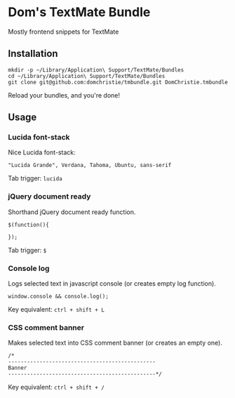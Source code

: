 Dom's TextMate Bundle
===================

Mostly frontend snippets for TextMate

Installation
---------------
    mkdir -p ~/Library/Application\ Support/TextMate/Bundles
    cd ~/Library/Application\ Support/TextMate/Bundles
    git clone git@github.com:domchristie/tmbundle.git DomChristie.tmbundle

Reload your bundles, and you're done!

Usage
---------
### Lucida font-stack

Nice Lucida font-stack:

    "Lucida Grande", Verdana, Tahoma, Ubuntu, sans-serif

Tab trigger: `lucida`

### jQuery document ready

Shorthand jQuery document ready function.

    $(function(){
      
    });

Tab trigger: `$`

### Console log

Logs selected text in javascript console (or creates empty log function).

    window.console && console.log();

Key equivalent: `ctrl + shift + L`

### CSS comment banner

Makes selected text into CSS comment banner (or creates an empty one).

    /*
    -----------------------------------------------
    Banner
    -----------------------------------------------*/

Key equivalent: `ctrl + shift + /`
